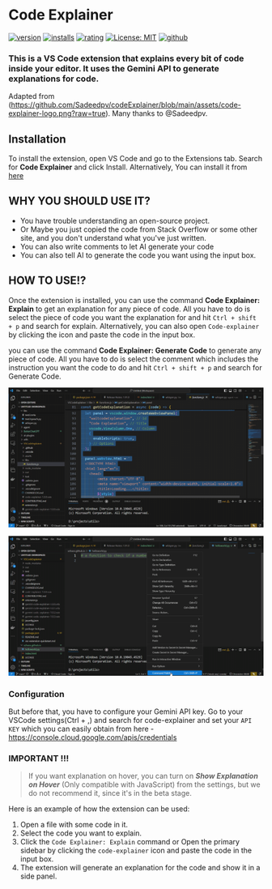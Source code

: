 # Code Explainer


[![version](https://img.shields.io/visual-studio-marketplace/v/xzhaos.code-explainer)](https://marketplace.visualstudio.com/items?itemName=xzhaos.gemini-code-explainer)
[![installs](https://img.shields.io/visual-studio-marketplace/i/xzhaos.gemini-code-explainer)](https://marketplace.visualstudio.com/items?itemName=xzhaos.gemini-code-explainer)
[![rating](https://img.shields.io/visual-studio-marketplace/r/xzhaos.gemini-code-explainer)](https://marketplace.visualstudio.com/items?itemName=xzhaos.gemini-code-explainer)
[![License: MIT](https://img.shields.io/badge/License-MIT-yellow.svg)](https://opensource.org/licenses/MIT)
[![github](https://img.shields.io/badge/github-green)](https://github.com/xzhaos/codeExplainer)



### This is a VS Code extension that explains every bit of code inside your editor. It uses the Gemini API to generate explanations for code. 

Adapted from (https://github.com/Sadeedpv/codeExplainer/blob/main/assets/code-explainer-logo.png?raw=true). Many thanks to @Sadeedpv. 

## Installation

To install the extension, open VS Code and go to the Extensions tab. Search for **Code Explainer** and click Install. Alternatively, You can install it from [here](https://marketplace.visualstudio.com/items?itemName=xzhaos.gemini-code-explainer)

## WHY YOU SHOULD USE IT?

- You have trouble understanding an open-source project.
- Or Maybe you just copied the code from Stack Overflow or some other site, and you don't understand what you've just written.
- You can also write comments to let AI generate your code
- You can also tell AI to generate the code you want using the input box.

## HOW TO USE!?

Once the extension is installed, you can use the command **Code Explainer: Explain** to get an explanation for any piece of code.
All you have to do is select the piece of code you want the explanation for and hit `Ctrl + shift + p` and search for explain.
Alternatively, you can also open `Code-explainer` by clicking the icon and paste the code in the input box.

you can use the command **Code Explainer: Generate Code** to generate any piece of code. 
All you have to do is select the comment which includes the instruction you want the code to do and hit `Ctrl + shift + p` and search for Generate Code.

![Explain code example](https://github.com/xzhaos/VSCodeExplainer/blob/main/assets/codeexplain.gif?raw=true)

![Explain code example](https://github.com/xzhaos/VSCodeExplainer/blob/main/assets/gencode.gif?raw=true)



### Configuration

But before that, you have to configure your Gemini API key. Go to your VSCode settings(Ctrl + ,) and search for code-explainer and set your `API KEY` which you can easily obtain from here - https://console.cloud.google.com/apis/credentials

### IMPORTANT !!!
> If you want explanation on hover, you can turn on ***Show Explanation on Hover*** (Only compatible with JavaScript) from the settings, but we do not recommend it, since it's in the beta stage.

Here is an example of how the extension can be used:

1. Open a file with some code in it.
2. Select the code you want to explain.
3. Click the `Code Explainer: Explain` command or Open the primary sidebar by clicking the `code-explainer` icon and paste the code in the input box.
4. The extension will generate an explanation for the code and show it in a side panel.

